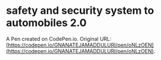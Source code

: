 # safety and security system to automobiles 2.0

A Pen created on CodePen.io. Original URL: [https://codepen.io/GNANATEJAMADDULURI/pen/oNLzOEN](https://codepen.io/GNANATEJAMADDULURI/pen/oNLzOEN).


